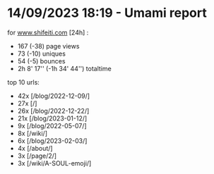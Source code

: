 # 14/09/2023 18:19 - Umami report
for www.shifeiti.com [24h] :

 - 167 (-38) page views
 - 73 (-10) uniques
 - 54 (-5) bounces
 - 2h 8' 17'' (-1h 34' 44'') totaltime


top 10 urls:
 - 42x [/blog/2022-12-09/]
 - 27x [/]
 - 26x [/blog/2022-12-22/]
 - 21x [/blog/2023-01-12/]
 - 9x [/blog/2022-05-07/]
 - 8x [/wiki/]
 - 6x [/blog/2023-02-03/]
 - 4x [/about/]
 - 3x [/page/2/]
 - 3x [/wiki/A-SOUL-emoji/]


